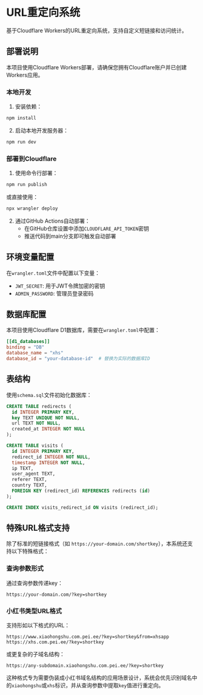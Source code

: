 # URL重定向系统

基于Cloudflare Workers的URL重定向系统，支持自定义短链接和访问统计。

## 部署说明

本项目使用Cloudflare Workers部署，请确保您拥有Cloudflare账户并已创建Workers应用。

### 本地开发

1. 安装依赖：
```bash
npm install
```

2. 启动本地开发服务器：
```bash
npm run dev
```

### 部署到Cloudflare

1. 使用命令行部署：
```bash
npm run publish
```
或直接使用：
```bash
npx wrangler deploy
```

2. 通过GitHub Actions自动部署：
   - 在GitHub仓库设置中添加`CLOUDFLARE_API_TOKEN`密钥
   - 推送代码到main分支即可触发自动部署

## 环境变量配置

在`wrangler.toml`文件中配置以下变量：

- `JWT_SECRET`: 用于JWT令牌加密的密钥
- `ADMIN_PASSWORD`: 管理员登录密码

## 数据库配置

本项目使用Cloudflare D1数据库，需要在`wrangler.toml`中配置：

```toml
[[d1_databases]]
binding = "DB"
database_name = "xhs"
database_id = "your-database-id"  # 替换为实际的数据库ID
```

## 表结构

使用`schema.sql`文件初始化数据库：

```sql
CREATE TABLE redirects (
  id INTEGER PRIMARY KEY,
  key TEXT UNIQUE NOT NULL,
  url TEXT NOT NULL,
  created_at INTEGER NOT NULL
);

CREATE TABLE visits (
  id INTEGER PRIMARY KEY,
  redirect_id INTEGER NOT NULL,
  timestamp INTEGER NOT NULL,
  ip TEXT,
  user_agent TEXT,
  referer TEXT,
  country TEXT,
  FOREIGN KEY (redirect_id) REFERENCES redirects (id)
);

CREATE INDEX visits_redirect_id ON visits (redirect_id);
```

## 特殊URL格式支持

除了标准的短链接格式（如 `https://your-domain.com/shortkey`），本系统还支持以下特殊格式：

### 查询参数形式

通过查询参数传递key：
```
https://your-domain.com/?key=shortkey
```

### 小红书类型URL格式

支持形如以下格式的URL：
```
https://www.xiaohongshu.com.pei.ee/?key=shortkey&from=xhsapp
https://xhs.com.pei.ee/?key=shortkey
```

或更复杂的子域名结构：
```
https://any-subdomain.xiaohongshu.com.pei.ee/?key=shortkey
```

这种格式专为需要伪装成小红书域名结构的应用场景设计，系统会优先识别域名中的`xiaohongshu`或`xhs`标识，并从查询参数中提取`key`值进行重定向。 
